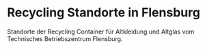# Recycling Standorte in Flensburg

Standorte der Recycling Container für Altkleidung und Altglas vom Technisches Betriebszentrum Flensburg.
